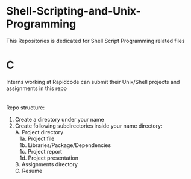 # Shell-Scripting-and-Unix-Programming
This Repositories is dedicated for Shell Script Programming related files

# C<br/>
Interns working at Rapidcode can submit their Unix/Shell projects and assignments in this repo<br/>
<br/>
<br/>
Repo structure:
<br/>
1. Create a directory under your name<br/>
2. Create following subdirectories inside your name directory:<br/>
     A. Project directory<br/>
         &nbsp;&nbsp; 1a. Project file<br/>
         &nbsp;&nbsp; 1b. Libraries/Package/Dependencies<br/>
         &nbsp;&nbsp; 1c. Project report<br/>
         &nbsp;&nbsp; 1d. Project presentation<br/>
     B. Assignments directory<br/>
     C. Resume<br/>
